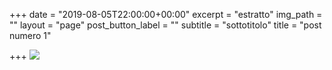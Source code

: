+++
date = "2019-08-05T22:00:00+00:00"
excerpt = "estratto"
img_path = ""
layout = "page"
post_button_label = ""
subtitle = "sottotitolo"
title = "post numero 1"

+++
![](/images/pic01.jpg)
